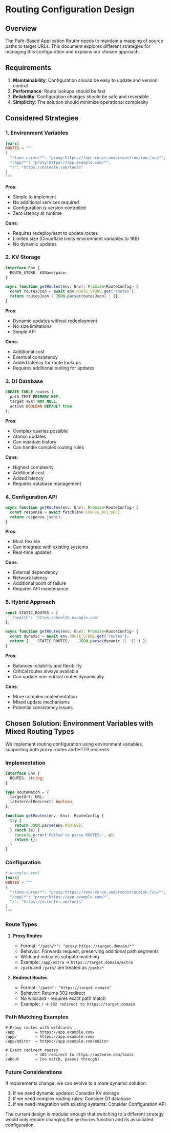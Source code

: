 # Routing Configuration Design

## Overview

The Path-Based Application Router needs to maintain a mapping of source paths to target URLs. This document explores different strategies for managing this configuration and explains our chosen approach.

## Requirements

1. **Maintainability**: Configuration should be easy to update and version control
2. **Performance**: Route lookups should be fast
3. **Reliability**: Configuration changes should be safe and reversible
4. **Simplicity**: The solution should minimize operational complexity

## Considered Strategies

### 1. Environment Variables

```toml
[vars]
ROUTES = """
{
  "/tone-curve/*": "proxy:https://tone-curve.underconstruction.fun/*",
  "/app/*": "proxy:https://app.example.com/*",
  "/": "https://osteele.com/tools"
}
"""
```

**Pros**:
- Simple to implement
- No additional services required
- Configuration is version controlled
- Zero latency at runtime

**Cons**:
- Requires redeployment to update routes
- Limited size (Cloudflare limits environment variables to 1KB)
- No dynamic updates

### 2. KV Storage

```typescript
interface Env {
  ROUTE_STORE: KVNamespace;
}

async function getRoutes(env: Env): Promise<RouteConfig> {
  const routesJson = await env.ROUTE_STORE.get('routes');
  return routesJson ? JSON.parse(routesJson) : {};
}
```

**Pros**:
- Dynamic updates without redeployment
- No size limitations
- Simple API

**Cons**:
- Additional cost
- Eventual consistency
- Added latency for route lookups
- Requires additional tooling for updates

### 3. D1 Database

```sql
CREATE TABLE routes (
  path TEXT PRIMARY KEY,
  target TEXT NOT NULL,
  active BOOLEAN DEFAULT true
);
```

**Pros**:
- Complex queries possible
- Atomic updates
- Can maintain history
- Can handle complex routing rules

**Cons**:
- Highest complexity
- Additional cost
- Added latency
- Requires database management

### 4. Configuration API

```typescript
async function getRoutes(env: Env): Promise<RouteConfig> {
  const response = await fetch(env.CONFIG_API_URL);
  return response.json();
}
```

**Pros**:
- Most flexible
- Can integrate with existing systems
- Real-time updates

**Cons**:
- External dependency
- Network latency
- Additional point of failure
- Requires API maintenance

### 5. Hybrid Approach

```typescript
const STATIC_ROUTES = {
  '/health': 'https://health.example.com'
};

async function getRoutes(env: Env): Promise<RouteConfig> {
  const dynamic = await env.ROUTE_STORE.get('routes');
  return { ...STATIC_ROUTES, ...JSON.parse(dynamic || '{}') };
}
```

**Pros**:
- Balances reliability and flexibility
- Critical routes always available
- Can update non-critical routes dynamically

**Cons**:
- More complex implementation
- Mixed update mechanisms
- Potential consistency issues

## Chosen Solution: Environment Variables with Mixed Routing Types

We implement routing configuration using environment variables, supporting both proxy routes and HTTP redirects:

### Implementation

```typescript
interface Env {
  ROUTES: string;
}

type RouteMatch = {
  targetUrl: URL;
  isExternalRedirect: boolean;
};

function getRoutes(env: Env): RouteConfig {
  try {
    return JSON.parse(env.ROUTES);
  } catch (e) {
    console.error('Failed to parse ROUTES:', e);
    return {};
  }
}
```

### Configuration

```toml
# wrangler.toml
[vars]
ROUTES = """
{
  "/tone-curve/*": "proxy:https://tone-curve.underconstruction.fun/*",
  "/app/*": "proxy:https://app.example.com/*",
  "/": "https://osteele.com/tools"
}
"""
```

### Route Types

1. **Proxy Routes**
   - Format: `"/path/*": "proxy:https://target.domain/*"`
   - Behavior: Forwards request, preserving additional path segments
   - Wildcard indicates subpath matching
   - Example: `/app/extra` → `https://target.domain/extra`
   - `/path` and `/path/` are treated as `/path/*`

2. **Redirect Routes**
   - Format: `"/path": "https://target.domain"`
   - Behavior: Returns 302 redirect
   - No wildcard - requires exact path match
   - Example: `/` → `302 redirect to https://target.domain`

### Path Matching Examples

```text
# Proxy routes with wildcards
/app         → https://app.example.com/
/app/        → https://app.example.com/
/app/editor  → https://app.example.com/editor

# Exact redirect routes
/            → 302 redirect to https://osteele.com/tools
/about       → [no match, passes through]
```

### Future Considerations

If requirements change, we can evolve to a more dynamic solution:

1. If we need dynamic updates: Consider KV storage
2. If we need complex routing rules: Consider D1 database
3. If we need integration with existing systems: Consider Configuration API

The current design is modular enough that switching to a different strategy would only require changing the `getRoutes` function and its associated configuration.
